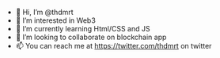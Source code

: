 - 👋 Hi, I’m @thdmrt
- 👀 I’m interested in Web3
- 🌱 I’m currently learning Html/CSS and JS
- 💞️ I’m looking to collaborate on blockchain app
- 📫 You can reach me at https://twitter.com/thdmrt on twitter

<!---
thdmrt/thdmrt is a ✨ special ✨ repository because its `README.md` (this file) appears on your GitHub profile.
You can click the Preview link to take a look at your changes.
--->
